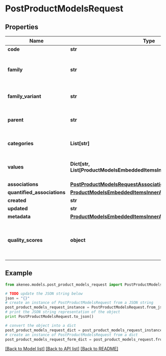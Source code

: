 # PostProductModelsRequest


## Properties
Name | Type | Description | Notes
------------ | ------------- | ------------- | -------------
**code** | **str** | Product model code | 
**family** | **str** | &lt;a href&#x3D;&#39;api-reference.html#Family&#39;&gt;Family&lt;/a&gt; code  from which the product inherits its attributes and attributes requirements (since the 3.2) | [optional] 
**family_variant** | **str** | Family variant code from which the product model inherits its attributes and variant attributes | 
**parent** | **str** | Code of the parent &lt;a href&#x3D;&#39;api-reference.html#Productmodel&#39;&gt;product model&lt;/a&gt;. This parent can be modified since the 2.3. | [optional] [default to 'null']
**categories** | **List[str]** | Codes of the &lt;a href&#x3D;&#39;api-reference.html#Category&#39;&gt;categories&lt;/a&gt; in which the product model is categorized | [optional] 
**values** | **Dict[str, List[ProductModelsEmbeddedItemsInnerAllOfValuesValueInner]]** | Product model attributes values, see &lt;a href&#x3D;&#39;/concepts/products.html#focus-on-the-product-values&#39;&gt;Product values&lt;/a&gt; section for more details | [optional] 
**associations** | [**PostProductModelsRequestAssociations**](PostProductModelsRequestAssociations.md) |  | [optional] 
**quantified_associations** | [**ProductModelsEmbeddedItemsInnerAllOfQuantifiedAssociations**](ProductModelsEmbeddedItemsInnerAllOfQuantifiedAssociations.md) |  | [optional] 
**created** | **str** | Date of creation | [optional] 
**updated** | **str** | Date of the last update | [optional] 
**metadata** | [**ProductModelsEmbeddedItemsInnerAllOfMetadata**](ProductModelsEmbeddedItemsInnerAllOfMetadata.md) |  | [optional] 
**quality_scores** | **object** | Product model quality scores for each channel/locale combination (&lt;strong&gt;only available since the 7.0 version&lt;/strong&gt; and when the \&quot;with_quality_scores\&quot; query parameter is set to \&quot;true\&quot;) | [optional] 

## Example

```python
from akeneo.models.post_product_models_request import PostProductModelsRequest

# TODO update the JSON string below
json = "{}"
# create an instance of PostProductModelsRequest from a JSON string
post_product_models_request_instance = PostProductModelsRequest.from_json(json)
# print the JSON string representation of the object
print PostProductModelsRequest.to_json()

# convert the object into a dict
post_product_models_request_dict = post_product_models_request_instance.to_dict()
# create an instance of PostProductModelsRequest from a dict
post_product_models_request_form_dict = post_product_models_request.from_dict(post_product_models_request_dict)
```
[[Back to Model list]](../README.md#documentation-for-models) [[Back to API list]](../README.md#documentation-for-api-endpoints) [[Back to README]](../README.md)


